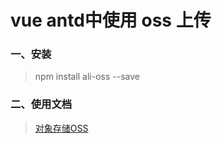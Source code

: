 # vue antd中使用 oss 上传


### 一、安装
>   npm install ali-oss --save
### 二、使用文档 
>    [对象存储OSS](https://help.aliyun.com/document_detail/64097.html?spm=a2c4g.11186623.6.1065.29275da7Ds53aj)


<template>
  <demo :codeStr="str">
    上传图片示例
  </demo>
</template>

<script>
  export default {
    data() {
      return {
        str: `
        /* 主要代码 */
        const OSS = require('ali-oss')
        const client = new OSS({
          accessKeyId: OSSAccessKeyId,
          accessKeySecret: OSSAccessKeySecret,
          bucket: bucket,
          endpoint: endpoint
        })
        client.put('文件名称', '文件').then(result => {
          console.log('上传成功', result)
        })


        上传组件代码文件在 .vuepress/public/components/ossUpload.vue
        使用方式：
        <upload-oss @imgList="getImgList" />

        getImgList (imgList) {
          console.log('子组件返的图片列表', imgList)
        }
        `
      }
    }
  }
</script>

